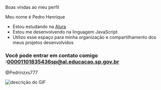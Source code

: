 Boas vindas ao meu perfil 

Meu nome é Pedro Henrique

- Estou estudando na [Alura](https://www.alura.com.br)
- Estou me desenvolvendo na linguagem JavaScript
- Utilizo esse espaço para minha organização e compartilhamento dos meus projetos desenvolvidos

### Você pode entrar em contato comigo :00001101835436sp@al.educacao.sp.gov.br

@Pedrinzxs777

![descrição do GIF](https://media1.tenor.com/m/wGKbmUEHbF8AAAAd/abell46s-reface.gif)
